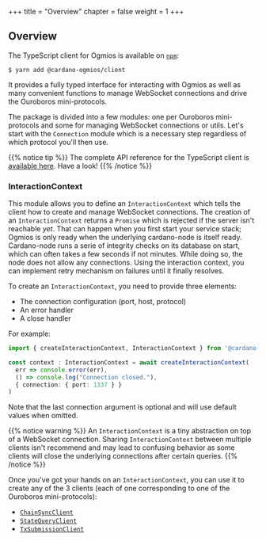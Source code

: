 +++
title = "Overview"
chapter = false
weight = 1
+++

## Overview

The TypeScript client for Ogmios is available on [`npm`](https://www.npmjs.com/package/@cardano-ogmios/client):

```console
$ yarn add @cardano-ogmios/client
```

It provides a fully typed interface for interacting with Ogmios as well as many convenient functions to manage WebSocket connections and drive the Ouroboros mini-protocols. 

The package is divided into a few modules: one per Ouroboros mini-protocols and some for managing WebSocket connections or utils. Let's start with the `Connection` module which is a necessary step regardless of which protocol you'll then use.

{{% notice tip %}}
The complete API reference for the TypeScript client is [available here](/typescript/api/modules/_cardano_ogmios_client.html). Have a look!
{{% /notice %}}

### InteractionContext

This module allows you to define an `InteractionContext` which tells the client how to create and manage WebSocket connections. The creation of an `InteractionContext` returns a `Promise` which is rejected if the server isn't reachable _yet_. That can happen when you first start your service stack; Ogmios is only ready when the underlying cardano-node is itself ready. Cardano-node runs a serie of integrity checks on its database on start, which can often takes a few seconds if not minutes. While doing so, the node does not allow any connections. Using the interaction context, you can implement retry mechanism on failures until it finally resolves.

To create an `InteractionContext`, you need to provide three elements:

- The connection configuration (port, host, protocol)
- An error handler
- A close handler

For example:

```ts
import { createInteractionContext, InteractionContext } from '@cardano-ogmios/client'

const context : InteractionContext = await createInteractionContext(
  err => console.error(err),
  () => console.log("Connection closed."),
  { connection: { port: 1337 } }
)
```

Note that the last connection argument is optional and will use default values when omitted. 

{{% notice warning %}}
An `InteractionContext` is a tiny abstraction on top of a WebSocket connection. Sharing `InteractionContext` between multiple clients isn't recommend and may lead to confusing behavior as some clients will close the underlying connections after certain queries. 
{{% /notice %}}

Once you've got your hands on an `InteractionContext`, you can use it to create any of the 3 clients (each of one corresponding to one of the Ouroboros mini-protocols):

- [`ChainSyncClient`](/typescript-client/chain-sync)
- [`StateQueryClient`](/typescript-client/state-query)
- [`TxSubmissionClient`](/typescript-client/tx-submission)
